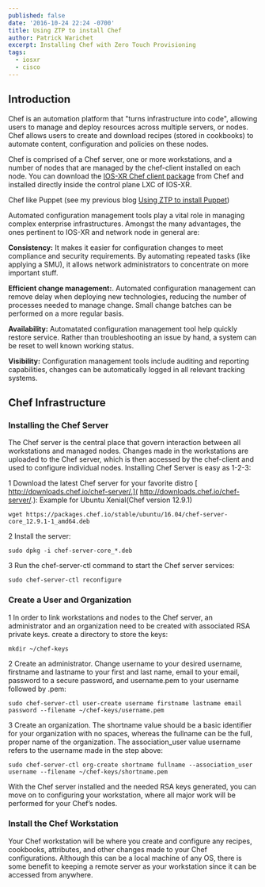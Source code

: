 ```yaml
---
published: false
date: '2016-10-24 22:24 -0700'
title: Using ZTP to install Chef
author: Patrick Warichet
excerpt: Installing Chef with Zero Touch Provisioning
tags:
  - iosxr
  - cisco
---
```

## Introduction
Chef is an automation platform that "turns infrastructure into code", allowing users to manage and deploy resources across multiple servers, or nodes. Chef allows users to create and download recipes (stored in cookbooks) to automate content, configuration and policies on these nodes.

Chef is comprised of a Chef server, one or more workstations, and a number of nodes that are managed by the chef-client installed on each node. You can download the [IOS-XR Chef client package](https://packages.chef.io/stable/ios_xr/6/chef-12.15.19-1.ios_xr6.x86_64.rpm "IOS-XR Chef client package") from Chef and installed directly inside the control plane LXC of IOS-XR.

Chef like Puppet (see my previous blog [Using ZTP to install Puppet](https://xrdocs.github.io/software-management/blogs/2016-10-20-using-ztp-to-install-puppet/ "Using ZTP to install Puppet"))

Automated configuration management tools play a vital role in managing complex enterprise infrastructures. Amongst the many advantages, the ones pertinent to IOS-XR and network node in general are:

**Consistency:** It makes it easier for configuration changes to meet compliance and security requirements. By automating repeated tasks (like applying a SMU), it allows network administrators to concentrate on more important stuff. 

**Efficient change management:**. Automated configuration management can remove delay when deploying new technologies, reducing the number of processes needed to manage change. Small change batches can be performed on a more regular basis.

**Availability:** Automatated configuration management tool help quickly restore service. Rather than troubleshooting an issue by hand, a system can be reset to well known working status. 

**Visibility:** Configuration management tools include auditing and reporting capabilities, changes can be automatically logged in all relevant tracking systems.

## Chef Infrastructure
### Installing the Chef Server

The Chef server is the central place that govern interaction between all workstations and managed nodes. Changes made in the workstations are uploaded to the Chef server, which is then accessed by the chef-client and used to configure individual nodes.
Installing Chef Server is easy as 1-2-3:

1 Download the latest Chef server for your favorite distro [ http://downloads.chef.io/chef-server/.]( http://downloads.chef.io/chef-server/.):
Example for Ubuntu Xenial(Chef version 12.9.1) 

```
wget https://packages.chef.io/stable/ubuntu/16.04/chef-server-core_12.9.1-1_amd64.deb
```
2 Install the server:

```
sudo dpkg -i chef-server-core_*.deb
```
3 Run the chef-server-ctl command to start the Chef server services:

```
sudo chef-server-ctl reconfigure
```

### Create a User and Organization

1 In order to link workstations and nodes to the Chef server, an administrator and an organization need to be created with associated RSA private keys. create a directory to store the keys:

```
mkdir ~/chef-keys
```
2 Create an administrator. Change username to your desired username, firstname and lastname to your first and last name, email to your email, password to a secure password, and username.pem to your username followed by .pem:

```
sudo chef-server-ctl user-create username firstname lastname email password --filename ~/chef-keys/username.pem
```
3 Create an organization. The shortname value should be a basic identifier for your organization with no spaces, whereas the fullname can be the full, proper name of the organization. The association_user value username refers to the username made in the step above:

```
sudo chef-server-ctl org-create shortname fullname --association_user username --filename ~/chef-keys/shortname.pem
```
With the Chef server installed and the needed RSA keys generated, you can move on to configuring your workstation, where all major work will be performed for your Chef’s nodes.

### Install the Chef Workstation

Your Chef workstation will be where you create and configure any recipes, cookbooks, attributes, and other changes made to your Chef configurations. Although this can be a local machine of any OS, there is some benefit to keeping a remote server as your workstation since it can be accessed from anywhere.
